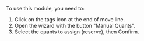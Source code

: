To use this module, you need to:

1.  Click on the tags icon at the end of move line.
2.  Open the wizard with the button "Manual Quants".
3.  Select the quants to assign (reserve), then Confirm.
